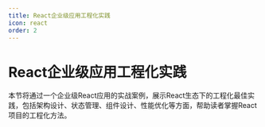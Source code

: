 ```yaml
---
title: React企业级应用工程化实践
icon: react
order: 2
---
```


# React企业级应用工程化实践

本节将通过一个企业级React应用的实战案例，展示React生态下的工程化最佳实践，包括架构设计、状态管理、组件设计、性能优化等方面，帮助读者掌握React项目的工程化方法。
